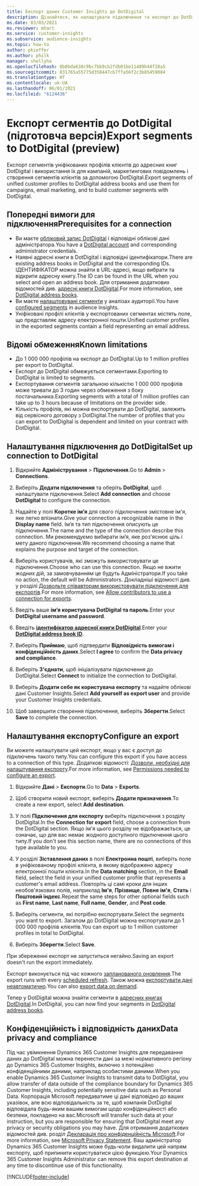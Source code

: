 ```yaml
---
title: Експорт даних Customer Insights до DotDigital
description: Дізнайтеся, як налаштувати підключення та експорт до DotDigital.
ms.date: 03/03/2021
ms.reviewer: mhart
ms.service: customer-insights
ms.subservice: audience-insights
ms.topic: how-to
author: pkieffer
ms.author: philk
manager: shellyha
ms.openlocfilehash: 8b0bda638c9bc7bb9cb2fdb01be11489b44f28a5
ms.sourcegitcommit: 831765a55775d358447cb7ffa56f2c3b85459084
ms.translationtype: HT
ms.contentlocale: uk-UA
ms.lasthandoff: 06/01/2021
ms.locfileid: "6124436"
---
```

# <a name="export-segments-to-dotdigital-preview"></a><span data-ttu-id="930d9-103">Експорт сегментів до DotDigital (підготовча версія)</span><span class="sxs-lookup"><span data-stu-id="930d9-103">Export segments to DotDigital (preview)</span></span>

<span data-ttu-id="930d9-104">Експорт сегментів уніфікованих профілів клієнтів до адресних книг DotDigital і використання їх для кампаній, маркетингових повідомлень і створення сегментів клієнтів за допомогою DotDigital.</span><span class="sxs-lookup"><span data-stu-id="930d9-104">Export segments of unified customer profiles to DotDigital address books and use them for campaigns, email marketing, and to build customer segments with DotDigital.</span></span> 

## <a name="prerequisites-for-a-connection"></a><span data-ttu-id="930d9-105">Попередні вимоги для підключення</span><span class="sxs-lookup"><span data-stu-id="930d9-105">Prerequisites for a connection</span></span>

-   <span data-ttu-id="930d9-106">Ви маєте [обліковий запис DotDigital](https://dotdigital.com/) і відповідні облікові дані адміністратора.</span><span class="sxs-lookup"><span data-stu-id="930d9-106">You have a [DotDigital account](https://dotdigital.com/) and corresponding administrator credentials.</span></span>
-   <span data-ttu-id="930d9-107">Наявні адресні книги в DotDigital і відповідні ідентифікатори.</span><span class="sxs-lookup"><span data-stu-id="930d9-107">There are existing address books in DotDigital and the corresponding IDs.</span></span> <span data-ttu-id="930d9-108">ІДЕНТИФІКАТОР можна знайти в URL-адресі, якщо вибрати та відкрити адресну книгу.</span><span class="sxs-lookup"><span data-stu-id="930d9-108">The ID can be found in the URL when you select and open an address book.</span></span> <span data-ttu-id="930d9-109">Для отримання додаткових відомостей див. [адресні книги DotDigital](https://support.dotdigital.com/hc/articles/212211968-Creating-an-address-book).</span><span class="sxs-lookup"><span data-stu-id="930d9-109">For more information, see [DotDigital address books](https://support.dotdigital.com/hc/articles/212211968-Creating-an-address-book).</span></span>
-   <span data-ttu-id="930d9-110">Ви маєте [налаштовувані сегменти](segments.md) у аналізах аудиторії.</span><span class="sxs-lookup"><span data-stu-id="930d9-110">You have [configured segments](segments.md) in audience insights.</span></span>
-   <span data-ttu-id="930d9-111">Уніфіковані профілі клієнтів у експортованих сегментах містять поле, що представляє адресу електронної пошти.</span><span class="sxs-lookup"><span data-stu-id="930d9-111">Unified customer profiles in the exported segments contain a field representing an email address.</span></span>

## <a name="known-limitations"></a><span data-ttu-id="930d9-112">Відомі обмеження</span><span class="sxs-lookup"><span data-stu-id="930d9-112">Known limitations</span></span>

- <span data-ttu-id="930d9-113">До 1 000 000 профілів на експорт до DotDigital.</span><span class="sxs-lookup"><span data-stu-id="930d9-113">Up to 1 million profiles per export to DotDigital.</span></span>
- <span data-ttu-id="930d9-114">Експорт до DotDigital обмежується сегментами.</span><span class="sxs-lookup"><span data-stu-id="930d9-114">Exporting to DotDigital is limited to segments.</span></span>
- <span data-ttu-id="930d9-115">Експортування сегментів загальною кількістю 1 000 000 профілів може тривати до 3 годин через обмеження з боку постачальника.</span><span class="sxs-lookup"><span data-stu-id="930d9-115">Exporting segments with a total of 1 million profiles can take up to 3 hours because of limitations on the provider side.</span></span> 
- <span data-ttu-id="930d9-116">Кількість профілів, які можна експортувати до DotDigital, залежить від сервісного договору з DotDigital.</span><span class="sxs-lookup"><span data-stu-id="930d9-116">The number of profiles that you can export to DotDigital is dependent and limited on your contract with DotDigital.</span></span>

## <a name="set-up-connection-to-dotdigital"></a><span data-ttu-id="930d9-117">Налаштування підключення до DotDigital</span><span class="sxs-lookup"><span data-stu-id="930d9-117">Set up connection to DotDigital</span></span>

1. <span data-ttu-id="930d9-118">Відкрийте **Адміністрування** > **Підключення**.</span><span class="sxs-lookup"><span data-stu-id="930d9-118">Go to **Admin** > **Connections**.</span></span>

1. <span data-ttu-id="930d9-119">Виберіть **Додати підключення** та оберіть **DotDigital**, щоб налаштувати підключення.</span><span class="sxs-lookup"><span data-stu-id="930d9-119">Select **Add connection** and choose **DotDigital** to configure the connection.</span></span>

1. <span data-ttu-id="930d9-120">Надайте у полі **Коротке ім’я** для свого підключення змістовне ім'я, яке легко впізнати.</span><span class="sxs-lookup"><span data-stu-id="930d9-120">Give your connection a recognizable name in the **Display name** field.</span></span> <span data-ttu-id="930d9-121">Ім’я та тип підключення описують це підключення.</span><span class="sxs-lookup"><span data-stu-id="930d9-121">The name and the type of the connection describe this connection.</span></span> <span data-ttu-id="930d9-122">Ми рекомендуємо вибирати ім’я, яке роз'яснює ціль і мету даного підключення.</span><span class="sxs-lookup"><span data-stu-id="930d9-122">We recommend choosing a name that explains the purpose and target of the connection.</span></span>

1. <span data-ttu-id="930d9-123">Виберіть користувачів, які зможуть використовувати це підключення.</span><span class="sxs-lookup"><span data-stu-id="930d9-123">Choose who can use this connection.</span></span> <span data-ttu-id="930d9-124">Якщо не вжити жодних дій, за замовчуванням це будуть Адміністратори.</span><span class="sxs-lookup"><span data-stu-id="930d9-124">If you take no action, the default will be Administrators.</span></span> <span data-ttu-id="930d9-125">Докладніші відомості див. у розділі [Дозвольте співавторам використовувати підключення для експортів](connections.md#allow-contributors-to-use-a-connection-for-exports).</span><span class="sxs-lookup"><span data-stu-id="930d9-125">For more information, see [Allow contributors to use a connection for exports](connections.md#allow-contributors-to-use-a-connection-for-exports).</span></span>

1. <span data-ttu-id="930d9-126">Введіть ваше **ім’я користувача DotDigital та пароль**.</span><span class="sxs-lookup"><span data-stu-id="930d9-126">Enter your **DotDigital username and password**.</span></span>

1. <span data-ttu-id="930d9-127">Введіть **[ідентифікатор адресної книги DotDigital](https://support.dotdigital.com/hc/articles/212211968-Creating-an-address-book)**.</span><span class="sxs-lookup"><span data-stu-id="930d9-127">Enter your **[DotDigital address book ID](https://support.dotdigital.com/hc/articles/212211968-Creating-an-address-book)**.</span></span>

1. <span data-ttu-id="930d9-128">Виберіть **Приймаю**, щоб підтвердити **Відповідність вимогам і конфіденційність даних**.</span><span class="sxs-lookup"><span data-stu-id="930d9-128">Select **I agree** to confirm the **Data privacy and compliance**.</span></span>

1. <span data-ttu-id="930d9-129">Виберіть **З'єднати**, щоб ініціалізувати підключення до DotDigital.</span><span class="sxs-lookup"><span data-stu-id="930d9-129">Select **Connect** to initialize the connection to DotDigital.</span></span>

1. <span data-ttu-id="930d9-130">Виберіть **Додати себе як користувача експорту** та надайте облікові дані Customer Insights.</span><span class="sxs-lookup"><span data-stu-id="930d9-130">Select **Add yourself as export user** and provide your Customer Insights credentials.</span></span>

1. <span data-ttu-id="930d9-131">Щоб завершити створення підключення, виберіть **Зберегти**.</span><span class="sxs-lookup"><span data-stu-id="930d9-131">Select **Save** to complete the connection.</span></span> 

## <a name="configure-an-export"></a><span data-ttu-id="930d9-132">Налаштування експорту</span><span class="sxs-lookup"><span data-stu-id="930d9-132">Configure an export</span></span>

<span data-ttu-id="930d9-133">Ви можете налаштувати цей експорт, якщо у вас є доступ до підключень такого типу.</span><span class="sxs-lookup"><span data-stu-id="930d9-133">You can configure this export if you have access to a connection of this type.</span></span> <span data-ttu-id="930d9-134">Додаткові відомості: [Дозволи, необхідні для налаштування експорту](export-destinations.md#set-up-a-new-export).</span><span class="sxs-lookup"><span data-stu-id="930d9-134">For more information, see [Permissions needed to configure an export](export-destinations.md#set-up-a-new-export).</span></span>

1. <span data-ttu-id="930d9-135">Відкрийте **Дані** > **Експорти**.</span><span class="sxs-lookup"><span data-stu-id="930d9-135">Go to **Data** > **Exports**.</span></span>

1. <span data-ttu-id="930d9-136">Щоб створити новий експорт, виберіть **Додати призначення**.</span><span class="sxs-lookup"><span data-stu-id="930d9-136">To create a new export, select **Add destination**.</span></span>

1. <span data-ttu-id="930d9-137">У полі **Підключення для експорту** виберіть підключення з розділу DotDigital.</span><span class="sxs-lookup"><span data-stu-id="930d9-137">In the **Connection for export** field, choose a connection from the DotDigital section.</span></span> <span data-ttu-id="930d9-138">Якщо ім'я цього розділу не відображається, це означає, що для вас немає жодного доступного підключення цього типу.</span><span class="sxs-lookup"><span data-stu-id="930d9-138">If you don't see this section name, there are no connections of this type available to you.</span></span>


1. <span data-ttu-id="930d9-139">У розділі **Зіставлення даних** в полі **Електронна пошті**, виберіть поле в уніфікованому профілі клієнта, в якому відображено адресу електронної пошти клієнта.</span><span class="sxs-lookup"><span data-stu-id="930d9-139">In the **Data matching** section, in the **Email** field, select the field in your unified customer profile that represents a customer's email address.</span></span> <span data-ttu-id="930d9-140">Повторіть ці самі кроки для інших необов'язкових полів, наприклад **Ім'я**, **Прізвище**, **Повне ім'я**, **Стать** і **Поштовий індекс**.</span><span class="sxs-lookup"><span data-stu-id="930d9-140">Repeat the same steps for other optional fields such as **First name**, **Last name**, **Full name**, **Gender**, and **Post code**.</span></span>

1. <span data-ttu-id="930d9-141">Виберіть сегменти, які потрібно експортувати.</span><span class="sxs-lookup"><span data-stu-id="930d9-141">Select the segments you want to export.</span></span> <span data-ttu-id="930d9-142">Загалом до DotDigital можна експортувати до 1 000 000 профілів клієнтів.</span><span class="sxs-lookup"><span data-stu-id="930d9-142">You can export up to 1 million customer profiles in total to DotDigital.</span></span>

1. <span data-ttu-id="930d9-143">Виберіть **Зберегти**.</span><span class="sxs-lookup"><span data-stu-id="930d9-143">Select **Save**.</span></span>

<span data-ttu-id="930d9-144">При збереженні експорт не запуститься негайно.</span><span class="sxs-lookup"><span data-stu-id="930d9-144">Saving an export doesn't run the export immediately.</span></span>

<span data-ttu-id="930d9-145">Експорт виконується під час кожного [запланованого оновлення](system.md#schedule-tab).</span><span class="sxs-lookup"><span data-stu-id="930d9-145">The export runs with every [scheduled refresh](system.md#schedule-tab).</span></span> <span data-ttu-id="930d9-146">Також можна [експортувати дані неавтоматично](export-destinations.md#run-exports-on-demand).</span><span class="sxs-lookup"><span data-stu-id="930d9-146">You can also [export data on demand](export-destinations.md#run-exports-on-demand).</span></span> 
 
<span data-ttu-id="930d9-147">Тепер у DotDigital можна знайти сегменти в [адресних книгах DotDigital](https://support.dotdigital.com/hc/articles/212211968-Creating-an-address-book).</span><span class="sxs-lookup"><span data-stu-id="930d9-147">In DotDigital, you can now find your segments in [DotDigital address books](https://support.dotdigital.com/hc/articles/212211968-Creating-an-address-book).</span></span>


## <a name="data-privacy-and-compliance"></a><span data-ttu-id="930d9-148">Конфіденційність і відповідність даних</span><span class="sxs-lookup"><span data-stu-id="930d9-148">Data privacy and compliance</span></span>

<span data-ttu-id="930d9-149">Під час увімкнення Dynamics 365 Customer Insights для передавання даних до DotDigital можна перенести дані за межі нормативного регіону до Dynamics 365 Customer Insights, включно з потенційно конфіденційними даними, наприклад особистими даними.</span><span class="sxs-lookup"><span data-stu-id="930d9-149">When you enable Dynamics 365 Customer Insights to transmit data to DotDigital, you allow transfer of data outside of the compliance boundary for Dynamics 365 Customer Insights, including potentially sensitive data such as Personal Data.</span></span> <span data-ttu-id="930d9-150">Корпорація Microsoft передаватиме ці дані відповідно до ваших указівок, але всю відповідальність за те, щоб компанія DotDigital відповідала будь-яким вашим вимогам щодо конфіденційності або безпеки, покладено на вас.</span><span class="sxs-lookup"><span data-stu-id="930d9-150">Microsoft will transfer such data at your instruction, but you are responsible for ensuring that DotDigital meet any privacy or security obligations you may have.</span></span> <span data-ttu-id="930d9-151">Для отримання додаткових відомостей див. розділ [Декларація про конфіденційність Microsoft](https://go.microsoft.com/fwlink/?linkid=396732).</span><span class="sxs-lookup"><span data-stu-id="930d9-151">For more information, see [Microsoft Privacy Statement](https://go.microsoft.com/fwlink/?linkid=396732).</span></span>
<span data-ttu-id="930d9-152">Ваш адміністратор Dynamics 365 Customer Insights може будь-коли видалити цей напрям експорту, щоб припинити користуватися цією функцією.</span><span class="sxs-lookup"><span data-stu-id="930d9-152">Your Dynamics 365 Customer Insights Administrator can remove this export destination at any time to discontinue use of this functionality.</span></span>


[!INCLUDE[footer-include](../includes/footer-banner.md)]
